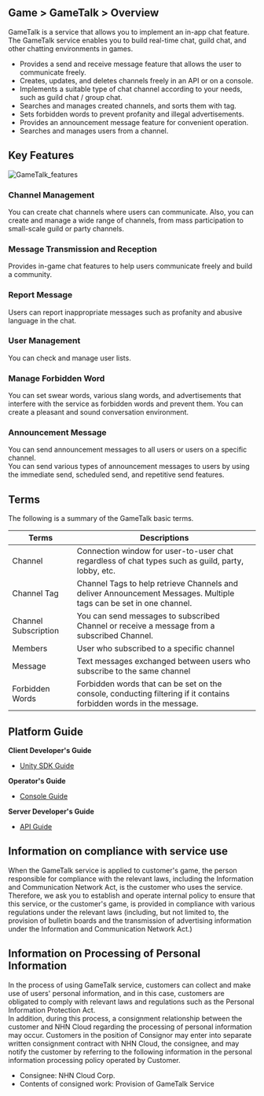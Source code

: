 ## Game > GameTalk > Overview

GameTalk is a service that allows you to implement an in-app chat feature. The GameTalk service enables you to build real-time chat, guild chat, and other chatting environments in games.

* Provides a send and receive message feature that allows the user to communicate freely.
* Creates, updates, and deletes channels freely in an API or on a console.
* Implements a suitable type of chat channel according to your needs, such as guild chat / group chat.
* Searches and manages created channels, and sorts them with tag.
* Sets forbidden words to prevent profanity and illegal advertisements.
* Provides an announcement message feature for convenient operation.
* Searches and manages users from a channel.

## Key Features

![GameTalk_features](http://static.toastoven.net/prod_gametalk/gametalk_overview_en_01.png)

### Channel Management

You can create chat channels where users can communicate. Also, you can create and manage a wide range of channels, from mass participation to small-scale guild or party channels.

### Message Transmission and Reception

Provides in-game chat features to help users communicate freely and build a community.

### Report Message

Users can report inappropriate messages such as profanity and abusive language in the chat.

### User Management

You can check and manage user lists. 

### Manage Forbidden Word

You can set swear words, various slang words, and advertisements that interfere with the service as forbidden words and prevent them. You can create a pleasant and sound conversation environment.

### Announcement Message

You can send announcement messages to all users or users on a specific channel.<br>
You can send various types of announcement messages to users by using the immediate send, scheduled send, and repetitive send features.

## Terms

The following is a summary of the GameTalk basic terms.

| Terms      | Descriptions                                       |
| ------- | ---------------------------------------- |
| Channel  | Connection window for user-to-user chat regardless of chat types such as guild, party, lobby, etc.    |
| Channel Tag  | Channel Tags to help retrieve Channels and deliver Announcement Messages. Multiple tags can be set in one channel.   |
| Channel Subscription    | You can send messages to subscribed Channel or receive a message from a subscribed Channel.     |
| Members    | User who subscribed to a specific channel |
| Message  | Text messages exchanged between users who subscribe to the same channel  |
| Forbidden Words | Forbidden words that can be set on the console, conducting filtering if it contains forbidden words in the message.           |


## Platform Guide

**Client Developer's Guide**

* [Unity SDK Guide](./unity-guide)

**Operator's Guide**

* [Console Guide](./console-user-guide)

**Server Developer's Guide**

* [API Guide](./server-guide/)

## Information on compliance with service use

When the GameTalk service is applied to customer's game, the person responsible for compliance with the relevant laws, including the Information and Communication Network Act, is the customer who uses the service. Therefore, we ask you to establish and operate internal policy to ensure that this service, or the customer's game, is provided in compliance with various regulations under the relevant laws (including, but not limited to, the provision of bulletin boards and the transmission of advertising information under the Information and Communication Network Act.)

## Information on Processing of Personal Information

In the process of using GameTalk service, customers can collect and make use of users' personal information, and in this case, customers are obligated to comply with relevant laws and regulations such as the Personal Information Protection Act.<br>
In addition, during this process, a consignment relationship between the customer and NHN Cloud regarding the processing of personal information may occur. Customers in the position of Consignor may enter into separate written consignment contract with NHN Cloud, the consignee, and may notify the customer by referring to the following information in the personal information processing policy operated by Customer.

* Consignee: NHN Cloud Corp.
* Contents of consigned work: Provision of GameTalk Service